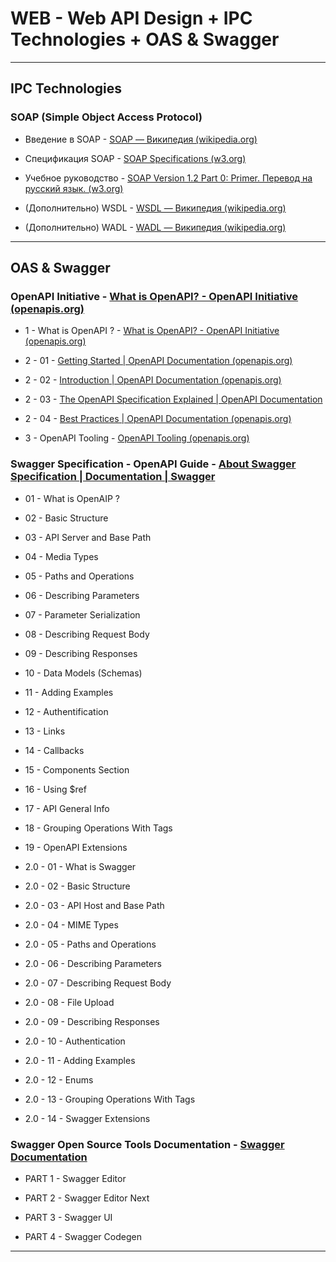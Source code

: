 # WEB - Web API Design + IPC Technologies + OAS & Swagger

---

## IPC Technologies

### SOAP (Simple Object Access Protocol)

* Введение в SOAP - [SOAP — Википедия (wikipedia.org)](https://ru.wikipedia.org/wiki/SOAP)

* Спецификация SOAP - [SOAP Specifications (w3.org)](https://www.w3.org/TR/soap/)

* Учебное руководство - [SOAP Version 1.2 Part 0: Primer. Перевод на русский язык. (w3.org)](https://www.w3.org/2002/07/soap-translation/russian/part0.html)

* (Дополнительно) WSDL - [WSDL — Википедия (wikipedia.org)](https://ru.wikipedia.org/wiki/WSDL)

* (Дополнительно) WADL - [WADL — Википедия (wikipedia.org)](https://ru.wikipedia.org/wiki/WADL)

---

## OAS & Swagger

### OpenAPI Initiative - [What is OpenAPI? - OpenAPI Initiative (openapis.org)](https://www.openapis.org/what-is-openapi)

* 1 - What is OpenAPI ? - [What is OpenAPI? - OpenAPI Initiative (openapis.org)](https://www.openapis.org/what-is-openapi)

* 2 - 01 - [Getting Started | OpenAPI Documentation (openapis.org)](https://learn.openapis.org/)

* 2 - 02 - [Introduction | OpenAPI Documentation (openapis.org)](https://learn.openapis.org/introduction.html)

* 2 - 03 - [The OpenAPI Specification Explained | OpenAPI Documentation](https://learn.openapis.org/specification/)

* 2 - 04 - [Best Practices | OpenAPI Documentation (openapis.org)](https://learn.openapis.org/best-practices.html)

* 3 - OpenAPI Tooling - [OpenAPI Tooling (openapis.org)](https://tools.openapis.org/)

### Swagger Specification - OpenAPI Guide - [About Swagger Specification | Documentation | Swagger](https://swagger.io/docs/specification/about/)

* 01 - What is OpenAIP ?

* 02 - Basic Structure

* 03 - API Server and Base Path

* 04 - Media Types

* 05 - Paths and Operations

* 06 - Describing Parameters

* 07 - Parameter Serialization

* 08 - Describing Request Body

* 09 - Describing Responses

* 10 - Data Models (Schemas)

* 11 - Adding Examples

* 12 - Authentification

* 13 - Links

* 14 - Callbacks

* 15 - Components Section

* 16 - Using $ref

* 17 - API General Info

* 18 - Grouping Operations With Tags

* 19 - OpenAPI Extensions

* 2.0 - 01 - What is Swagger

* 2.0 - 02 - Basic Structure

* 2.0 - 03 - API Host and Base Path

* 2.0 - 04 - MIME Types

* 2.0 - 05 - Paths and Operations

* 2.0 - 06 - Describing Parameters

* 2.0 - 07 - Describing Request Body

* 2.0 - 08 - File Upload

* 2.0 - 09 - Describing Responses

* 2.0 - 10 - Authentication

* 2.0 - 11 - Adding Examples

* 2.0 - 12 - Enums

* 2.0 - 13 - Grouping Operations With Tags

* 2.0 - 14 - Swagger Extensions

### Swagger Open Source Tools Documentation - [Swagger Documentation](https://swagger.io/docs/open-source-tools/swagger-editor/)

* PART 1 - Swagger Editor

* PART 2 - Swagger Editor Next

* PART 3 - Swagger UI

* PART 4 - Swagger Codegen

---

